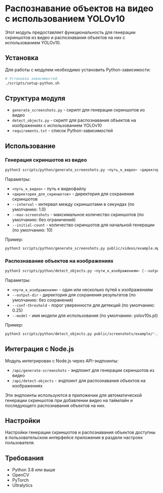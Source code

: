 # Распознавание объектов на видео с использованием YOLOv10

Этот модуль предоставляет функциональность для генерации скриншотов из видео и распознавания объектов на них с использованием YOLOv10.

## Установка

Для работы с модулем необходимо установить Python-зависимости:

```bash
# Установка зависимостей
./scripts/setup-python.sh
```

## Структура модуля

- `generate_screenshots.py` - скрипт для генерации скриншотов из видео
- `detect_objects.py` - скрипт для распознавания объектов на изображениях с использованием YOLOv10
- `requirements.txt` - список Python-зависимостей

## Использование

### Генерация скриншотов из видео

```bash
python3 scripts/python/generate_screenshots.py <путь_к_видео> <директория_для_скриншотов> [--interval <интервал>] [--max-screenshots <максимальное_количество>] [--initial-count <начальное_количество>]
```

Параметры:

- `<путь_к_видео>` - путь к видеофайлу
- `<директория_для_скриншотов>` - директория для сохранения скриншотов
- `--interval` - интервал между скриншотами в секундах (по умолчанию: 1.0)
- `--max-screenshots` - максимальное количество скриншотов (по умолчанию: без ограничений)
- `--initial-count` - количество скриншотов для начальной генерации (по умолчанию: 10)

Пример:

```bash
python3 scripts/python/generate_screenshots.py public/videos/example.mp4 public/screenshots/example --interval 0.5 --initial-count 5
```

### Распознавание объектов на изображениях

```bash
python3 scripts/python/detect_objects.py <пути_к_изображениям> [--output-dir <директория_для_результатов>] [--conf-threshold <порог_уверенности>] [--model <имя_модели>]
```

Параметры:

- `<пути_к_изображениям>` - один или несколько путей к изображениям
- `--output-dir` - директория для сохранения результатов (по умолчанию: без сохранения)
- `--conf-threshold` - порог уверенности для детекций (по умолчанию: 0.25)
- `--model` - имя модели для использования (по умолчанию: yolov10s.pt)

Пример:

```bash
python3 scripts/python/detect_objects.py public/screenshots/example/*.jpg --output-dir public/screenshots/detected/example --conf-threshold 0.3
```

## Интеграция с Node.js

Модуль интегрирован с Node.js через API-эндпоинты:

- `/api/generate-screenshots` - эндпоинт для генерации скриншотов из видео
- `/api/detect-objects` - эндпоинт для распознавания объектов на изображениях

Эти эндпоинты используются в приложении для автоматической генерации скриншотов при добавлении видео на таймлайн и последующего распознавания объектов на них.

## Настройки

Настройки генерации скриншотов и распознавания объектов доступны в пользовательском интерфейсе приложения в разделе настроек пользователя.

## Требования

- Python 3.8 или выше
- OpenCV
- PyTorch
- Ultralytics

